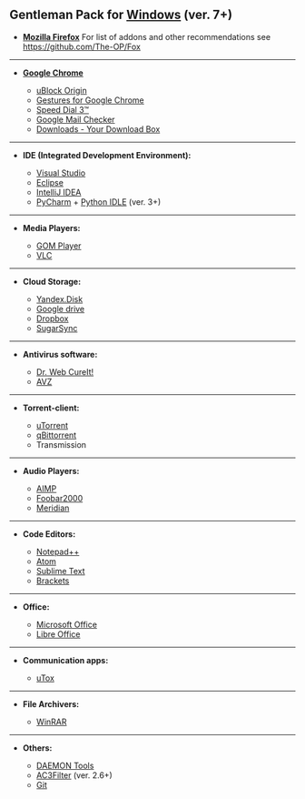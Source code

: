 ## Gentleman Pack for [Windows](https://windows.microsoft.com/en-us/windows/downloads) (ver. 7+)
* [**Mozilla Firefox**](https://www.mozilla.org/firefox/new/?scene=2#download-fx)
 For list of addons and other recommendations see https://github.com/The-OP/Fox


------------------------------------------------------------------------

* [**Google Chrome**](http://www.google.com.ua/intl/us/chrome/browser/desktop/index.html)

	- [uBlock Origin](https://chrome.google.com/webstore/detail/ublock-origin/cjpalhdlnbpafiamejdnhcphjbkeiagm?hl=en-US)
	- [Gestures for Google Chrome](https://chrome.google.com/webstore/detail/gestures-for-google-chrom/jpkfjicglakibpenojifdiepckckakgk?hl=en)
	- [Speed Dial 3™](https://chrome.google.com/webstore/detail/speed-dial-3/hfgjjcbbihjnpdommbepdkpfnkkapnbh?hl=en-US)
	- [Google Mail Checker](https://chrome.google.com/webstore/detail/google-mail-checker/mihcahmgecmbnbcchbopgniflfhgnkff?hl=en)
	- [Downloads - Your Download Box](https://chrome.google.com/webstore/detail/downloads-your-download-b/gjihnjejboipjmadkpmknccijhibnpfe?hl=en-US)

------------------------------------------------------------------------

* **IDE (Integrated Development Environment):**

	- [Visual Studio](https://www.visualstudio.com/en-us/downloads/download-visual-studio-vs.aspx)
	- [Eclipse](https://www.eclipse.org/downloads/)
	- [IntelliJ IDEA](https://www.jetbrains.com/idea/download/)
	- [PyCharm](https://www.jetbrains.com/pycharm/download/) + [Python IDLE](https://www.python.org/downloads/) (ver. 3+)

------------------------------------------------------------------------

* **Media Players:**

	- [GOM Player](http://player.gomlab.com/eng/download/)
	- [VLC](http://www.videolan.org/vlc/)

------------------------------------------------------------------------

* **Cloud Storage:**

	- [Yandex.Disk](https://disk.yandex.ru/)
	- [Google drive](https://www.google.com/intl/en/drive/download/)
	- [Dropbox](https://www.dropbox.com/downloading)
	- [SugarSync](https://www.sugarsync.com/)

------------------------------------------------------------------------

* **Antivirus software:**

	- [Dr. Web CureIt!](https://www.freedrweb.ru/download+cureit+free/?lng=ru)
	- [AVZ](http://z-oleg.ru)

------------------------------------------------------------------------

* **Torrent-client:**

	- [uTorrent](http://www.utorrent.com/intl/ru/downloads/win)
	- [qBittorrent](http://www.qbittorrent.org/download.php)
	- Transmission

------------------------------------------------------------------------

* **Audio Players:**

	- [AIMP](http://www.aimp.ru/index.php?do=download)
	- [Foobar2000](http://www.foobar2000.org/download)
	- [Meridian](http://meridianvk.com/)

------------------------------------------------------------------------

* **Code Editors:**

	- [Notepad++](http://notepad-plus-plus.org/download/)
	- [Atom](https://atom.io/)
	- [Sublime Text](http://www.sublimetext.com/2)
	- [Brackets](http://brackets.io/)

------------------------------------------------------------------------

* **Office:**

	- [Microsoft Office](https://products.office.com/ru-ru/home)
	- [Libre Office](https://libreoffice.org/)

------------------------------------------------------------------------

* **Communication apps:**

	- [uTox](https://utox.org/)

------------------------------------------------------------------------

* **File Archivers:**

	- [WinRAR](http://www.win-rar.ru/download/)

------------------------------------------------------------------------

* **Others:**

	- [DAEMON Tools](https://www.daemon-tools.cc/downloads)
	- [AC3Filter](http://www.ac3filter.net/wiki/Download_AC3Filter) (ver. 2.6+)
	- [Git](https://git-scm.com/)

